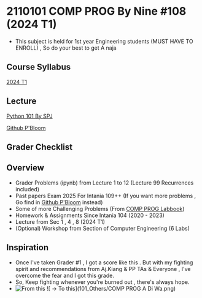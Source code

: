 # 2110101 COMP PROG By Nine #108 (2024 T1)
- This subject is held for 1st year Engineering students (MUST HAVE TO ENROLL) , So do your best to get A naja

## Course Syllabus
[2024 T1](https://mycourseville-default.s3.ap-southeast-1.amazonaws.com/useruploaded_course_files/2024_1/56459/materials/Syllabus_2110101_2024s1_Mali-5207-17229924171026.pdf)

## Lecture
[Python 101 By SPJ](https://www.cp.eng.chula.ac.th/~somchai/python101/index.html)

[Github P'Bloom](https://github.com/reisenx/2110101-COM-PROG)

## Grader Checklist


## Overview 
  - Grader Problems (ipynb) from Lecture 1 to 12 (Lecture 99 Recurrences included)
  - Past papers Exam 2025 For Intania 109++ (If you want more problems , Go find in [Github P'Bloom](https://github.com/reisenx/2110101-COM-PROG) instead)
  - Some of more Challenging Problems (From [COMP PROG Labbook](https://www.cp.eng.chula.ac.th/books/wp-content/uploads/sites/5/2022/01/python101_labbook_v1.0.1.pdf))
  - Homework & Assignments Since Intania 104 (2020 - 2023)
  - Lecture from Sec 1 , 4 , 8 (2024 T1)
  - (Optional) Workshop from Section of Computer Engineering (6 Labs)

## Inspiration
- Once I've taken Grader #1 , I got a score like this . But with my fighting spirit and recommendations from Aj.Kiang & PP TAs & Everyone , I've overcome the fear and I got this grade.
- So, Keep fighting whenever you're burned out , there's always hope.
- ![From this](https://drive.google.com/file/d/1mnjgM7-D-0gO57gJWVbsVjNb3MMxYkRq/view?usp=drive_link)
![ -> To this](101_Others/COMP PROG A Di Wa.png)
